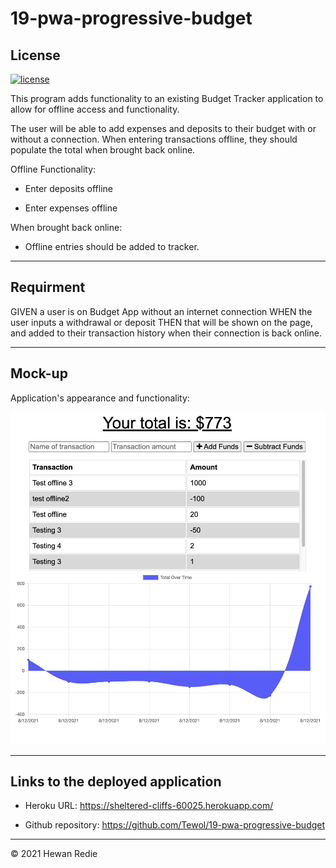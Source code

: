 # 19-pwa-progressive-budget

## License
[![license](https://img.shields.io/badge/License-MIT-blueviolet)](https://shields.io)


This program adds functionality to an existing Budget Tracker application to allow for offline access and functionality.

The user will be able to add expenses and deposits to their budget with or without a connection. When entering transactions offline, they should populate the total when brought back online.

Offline Functionality:

  * Enter deposits offline

  * Enter expenses offline

When brought back online:

  * Offline entries should be added to tracker.

- - -

## Requirment
GIVEN a user is on Budget App without an internet connection
WHEN the user inputs a withdrawal or deposit
THEN that will be shown on the page, and added to their transaction history when their connection is back online.

- - -
## Mock-up
Application's appearance and functionality:


![.](./public/pic.png)

- - -

## Links to the deployed application

  * Heroku URL: https://sheltered-cliffs-60025.herokuapp.com/
  
  * Github repository: https://github.com/Tewol/19-pwa-progressive-budget
  
- - -

© 2021 Hewan Redie